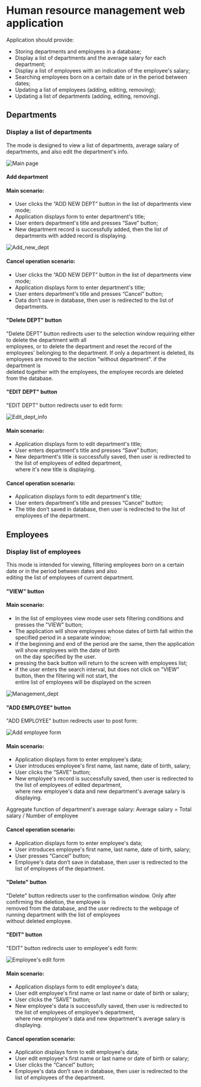 # Human resource management web application

Application should provide:

- Storing departments and employees in a database;
- Display a list of departments and the average salary for each department;
- Display a list of employees with an indication of the employee's salary;
- Searching employees born on a certain date or in the period between dates;
- Updating a list of employees (adding, editing, removing);
- Updating a list of departments (adding, editing, removing).

## Departments
### Display a list of departments
The mode is designed to view a list of departments, average salary of departments, and also edit the department's info.

![Main page](mockups/main_page.png)

#### Add department
#### Main scenario:

- User clicks the “ADD NEW DEPT” button in the list of departments view mode;
- Application displays form to enter department's title;
- User enters department's title and presses “Save” button;
- New department record is successfully added, then the list of departments with added record is displaying.

![Add_new_dept](mockups/add_new_dept.png)

#### Cancel operation scenario:

- User clicks the “ADD NEW DEPT” button in the list of departments view mode;
- Application displays form to enter department's title;
- User enters department's title and presses “Cancel” button;
- Data don’t save in database, then user is redirected to the list of departments.  

#### "Delete DEPT" button

"Delete DEPT" button redirects user to the selection window requiring either to delete the department with all  
employees, or to delete the department and reset the record of the employees' belonging to the department.
If only a department is deleted, its employees are moved to the section "without department". if the department is  
deleted together with the employees, the employee records are deleted from the database.

#### "EDIT DEPT" button

"EDIT DEPT" button redirects user to edit form:

![Edit_dept_info](mockups/edit_dept_info.png)

#### Main scenario:

- Application displays form to edit department's title;
- User enters department's title and presses “Save” button;
- New department's title is successfully saved, then user is redirected to the list of employees of edited department,  
where it's new title is displaying.  

#### Cancel operation scenario:

- Application displays form to edit department's title;
- User enters department's title and presses “Cancel” button;
- The title don’t saved in database, then user is redirected to the list of employees of the department.  

## Employees
### Display list of employees

This mode is intended for viewing, filtering employees born on a certain date or in the period between dates and also  
editing the list of employees of current department.

#### "VIEW" button
#### Main scenario:

- In the list of employees view mode user sets filtering conditions and presses the "VIEW" button; 
- The application will show employees whose dates of birth fall within the specified period in a separate window;
- if the beginning and end of the period are the same, then the application will show employees with the date of birth  
on the day specified by the user.
- pressing the back button will return to the screen with employees list;
- if the user enters the search interval, but does not click on "VIEW" button, then the filtering will not start, the  
entire list of employees will be displayed on the screen

![Management_dept](mockups/management_dep.png)  

#### "ADD EMPLOYEE" button 

"ADD EMPLOYEE" button redirects user to post form:

![Add employee form](mockups/add_new_empl.png)

#### Main scenario:

- Application displays form to enter employee's data;
- User introduces employee's first name, last name, date of birth, salary; 
- User clicks the “SAVE” button; 
- New employee's record is successfully saved, then user is redirected to the list of employees of edited department,  
where new employee's data and new department's average salary is displaying.

Aggregate function of department's average salary: Average salary = Total salary / Number of employee  

#### Cancel operation scenario:

- Application displays form to enter employee's data; 
- User introduces employee's first name, last name, date of birth, salary;
- User presses “Cancel” button;
- Employee's data don’t save in database, then user is redirected to the list of employees of the department.

#### "Delete" button

"Delete" button redirects user to the confirmation window. Only after confirming the deletion, the employee is  
removed from the database, and the user redirects to the webpage of running department with the list of employees  
without deleted employee.  

#### "EDIT" button

"EDIT" button redirects user to employee's edit form:

![Employee's edit form](mockups/employee_detail.png)

#### Main scenario:

- Application displays form to edit employee's data; 
- User edit employee's first name or last name or date of birth or salary; 
- User clicks the “SAVE” button; 
- New employee's data is successfully saved, then user is redirected to the list of employees of employee's department,  
where new employee's data and new department's average salary is displaying.

#### Cancel operation scenario:

- Application displays form to edit employee's data; 
- User edit employee's first name or last name or date of birth or salary; 
- User clicks the “Cancel” button; 
- Employee's data don’t save in database, then user is redirected to the list of employees of the department.
